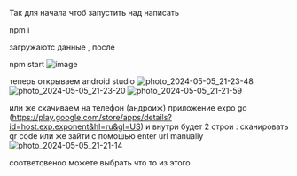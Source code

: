 Так для начала чтоб запустить над написать 

npm i 

загружаютс данные , после 


npm start 
![image](https://github.com/Amanchik0/travelappAndroid/assets/115783195/e9a51673-e75f-41e2-95ac-6a5844a8051a)


теперь открываем android studio 
![photo_2024-05-05_21-23-48](https://github.com/Amanchik0/travelappAndroid/assets/115783195/c83390e5-c266-487f-911f-7117b9aa3e4c)
![photo_2024-05-05_21-23-20](https://github.com/Amanchik0/travelappAndroid/assets/115783195/3c50a7c9-b65f-4992-994d-828b76170705)
![photo_2024-05-05_21-21-59](https://github.com/Amanchik0/travelappAndroid/assets/115783195/d3d6fe55-8160-4484-bc13-f3beaa761032)



или же скачиваем на телефон (андроиж) приложение expo go (https://play.google.com/store/apps/details?id=host.exp.exponent&hl=ru&gl=US) 
и внутри будет 2 строи : сканировать qr code или же зайти с помошью enter url manually 
![photo_2024-05-05_21-21-14](https://github.com/Amanchik0/travelappAndroid/assets/115783195/c80de67e-e4a7-4ab3-a689-4eb29e08af54)

соответсвеноо можете выбрать что то из этого 

